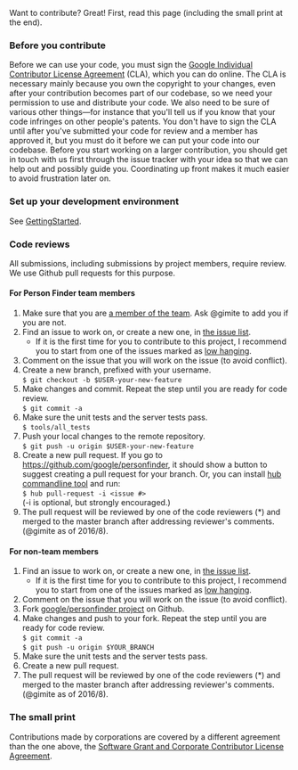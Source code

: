 Want to contribute? Great! First, read this page (including the small print at the end).

### Before you contribute
Before we can use your code, you must sign the
[Google Individual Contributor License Agreement](https://cla.developers.google.com/about/google-individual)
(CLA), which you can do online. The CLA is necessary mainly because you own the
copyright to your changes, even after your contribution becomes part of our
codebase, so we need your permission to use and distribute your code. We also
need to be sure of various other things—for instance that you'll tell us if you
know that your code infringes on other people's patents. You don't have to sign
the CLA until after you've submitted your code for review and a member has
approved it, but you must do it before we can put your code into our codebase.
Before you start working on a larger contribution, you should get in touch with
us first through the issue tracker with your idea so that we can help out and
possibly guide you. Coordinating up front makes it much easier to avoid
frustration later on.

### Set up your development environment
See [GettingStarted](https://github.com/google/personfinder/wiki/GettingStarted).

### Code reviews
All submissions, including submissions by project members, require review. We
use Github pull requests for this purpose.

#### For Person Finder team members

1. Make sure that you are [a member of the team](https://github.com/orgs/google/teams/personfinder). Ask @gimite to add you if you are not.
1. Find an issue to work on, or create a new one, in [the issue list](https://github.com/google/personfinder/issues).
    * If it is the first time for you to contribute to this project, I recommend you to start from one of the issues marked as [low hanging](https://github.com/google/personfinder/issues?q=is%3Aissue+is%3Aopen+label%3A%22low+hanging%22).
1. Comment on the issue that you will work on the issue (to avoid conflict).
1. Create a new branch, prefixed with your username.
   <br/>`$ git checkout -b $USER-your-new-feature`
1. Make changes and commit. Repeat the step until you are ready for code review.
   <br/>`$ git commit -a`
1. Make sure the unit tests and the server tests pass.
   <br/>`$ tools/all_tests`
1. Push your local changes to the remote repository.
   <br/>`$ git push -u origin $USER-your-new-feature`
1. Create a new pull request. If you go to https://github.com/google/personfinder, it should show a button to suggest creating a pull request for your branch. Or, you can install [hub commandline tool](https://github.com/github/hub) and run:
   <br/>`$ hub pull-request -i <issue #>`
   <br/>(-i is optional, but strongly encouraged.)
1. The pull request will be reviewed by one of the code reviewers (*) and
   merged to the master branch after addressing reviewer's comments.
   (@gimite as of 2016/8).

#### For non-team members

1. Find an issue to work on, or create a new one, in [the issue list](https://github.com/google/personfinder/issues).
    * If it is the first time for you to contribute to this project, I recommend you to start from one of the issues marked as [low hanging](https://github.com/google/personfinder/issues?q=is%3Aissue+is%3Aopen+label%3A%22low+hanging%22).
1. Comment on the issue that you will work on the issue (to avoid conflict).
1. Fork [google/personfinder project](https://github.com/google/personfinder) on Github.
1. Make changes and push to your fork. Repeat the step until you are ready for code review.
   <br/>`$ git commit -a`
   <br/>`$ git push -u origin $YOUR_BRANCH`
1. Make sure the unit tests and the server tests pass.
1. Create a new pull request.
1. The pull request will be reviewed by one of the code reviewers (*) and
   merged to the master branch after addressing reviewer's comments.
   (@gimite as of 2016/8).

### The small print
Contributions made by corporations are covered by a different agreement than
the one above, the
[Software Grant and Corporate Contributor License Agreement](https://cla.developers.google.com/about/google-corporate).
